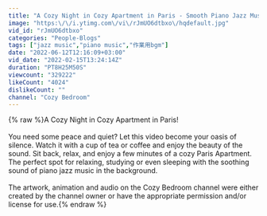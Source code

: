 ```yaml
---
title: "A Cozy Night in Cozy Apartment in Paris - Smooth Piano Jazz Music for Relax, Study and Sleep."
image: "https:\/\/i.ytimg.com\/vi\/rJmUO6dtbxo\/hqdefault.jpg"
vid_id: "rJmUO6dtbxo"
categories: "People-Blogs"
tags: ["jazz music","piano music","作業用bgm"]
date: "2022-06-12T12:16:09+03:00"
vid_date: "2022-02-15T13:24:14Z"
duration: "PT8H25M50S"
viewcount: "329222"
likeCount: "4024"
dislikeCount: ""
channel: "Cozy Bedroom"
---
```

{% raw %}A Cozy Night in Cozy Apartment in Paris!<br /><br />You need some peace and quiet? Let this video become your oasis of silence. Watch it with a cup of tea or coffee and enjoy the beauty of the sound. Sit back, relax, and enjoy a few minutes of a cozy Paris Apartment. The perfect spot for relaxing, studying or even sleeping with the soothing sound of piano jazz music in the background.<br /><br />The artwork, animation and audio on the Cozy Bedroom channel were either created by the channel owner or have the appropriate permission and/or license for use.{% endraw %}
